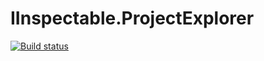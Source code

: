 # IInspectable.ProjectExplorer

[![Build status](https://ci.appveyor.com/api/projects/status/k07x5d2o1fr3u071/branch/master?svg=true)](https://ci.appveyor.com/project/IInspectable/iinspectable-projectexplorer/branch/master)
